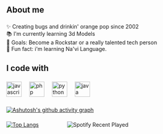 
<h2 align="left">About me</h2>

###

<p align="left">✨ Creating bugs and drinkin' orange pop since 2002 <br>📚 I'm currently learning 3d Models <br>🎯 Goals: Become a Rockstar or a really talented tech person<br>🎲 Fun fact: i'm learning Na'vi Language.</p>

###

<h2 align="left">I code with</h2>

###

<div align="left">
  <img src="https://cdn.jsdelivr.net/gh/devicons/devicon/icons/javascript/javascript-original.svg" height="40" alt="javascript logo"  />
  <img width="12" />
  <img src="https://cdn.jsdelivr.net/gh/devicons/devicon/icons/php/php-original.svg" height="40" alt="php logo"  />
  <img width="12" />
  <img src="https://cdn.jsdelivr.net/gh/devicons/devicon/icons/python/python-original.svg" height="40" alt="python logo"  />
  <img width="12" />
  <img src="https://cdn.jsdelivr.net/gh/devicons/devicon/icons/java/java-original.svg" height="40" alt="java logo"  />
  <img width="12" />
</div>

###

[![Ashutosh's github activity graph](https://github-readme-activity-graph.vercel.app/graph?username=torigabrielle&theme=xcode)](https://github.com/ashutosh00710/github-readme-activity-graph) 
###


<div>
 
[![Top Langs](https://github-readme-stats.vercel.app/api/top-langs/?username=torigabrielle&layout=donut-vertical&theme=dark)](https://github.com/anuraghazra/github-readme-stats) &nbsp; &nbsp; &nbsp; &nbsp; &nbsp; &nbsp; &nbsp; &nbsp; &nbsp;  ![Spotify Recent Played](https://spotify-recently-played-readme.vercel.app/api?user=wew9qnv8srmvf8ddrkupui4pq)
</div>
 
 
 ##


